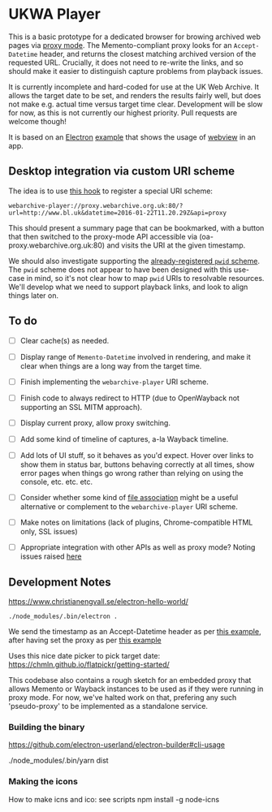 # UKWA Player #

This is a basic prototype for a dedicated browser for browing archived web pages via [proxy mode](https://github.com/iipc/openwayback/wiki/Advanced-configuration). The Memento-compliant proxy looks for an `Accept-Datetime` header, and returns the closest matching archived version of the requested URL. Crucially, it does not need to re-write the links, and so should make it easier to distinguish capture problems from playback issues.

It is currently incomplete and hard-coded for use at the UK Web Archive. It allows the target date to be set, and renders the results fairly well, but does not make e.g. actual time versus target time clear. Development will be slow for now, as this is not currently our highest priority. Pull requests are welcome though!

It is based on an [Electron](https://electron.atom.io/) [example](https://github.com/hokein/electron-sample-apps/tree/master/webview/browser) that shows the usage of [webview](https://github.com/electron/electron/blob/master/docs/api/webview-tag.md) in an app.

## Desktop integration via custom URI scheme ##

The idea is to use [this hook](https://github.com/electron/electron/blob/master/docs/api/app.md#appsetasdefaultprotocolclientprotocol-path-args-macos-windows) to register a special URI scheme:

    webarchive-player://proxy.webarchive.org.uk:80/?url=http://www.bl.uk&datetime=2016-01-22T11.20.29Z&api=proxy

This should present a summary page that can be bookmarked, with a button that then switched to the proxy-mode API accessible via (oa-proxy.webarchive.org.uk:80) and visits the URI at the given timestamp.

We should also investigate supporting the [already-registered `pwid` scheme](https://www.iana.org/assignments/uri-schemes/prov/pwid). The `pwid` scheme does not appear to have been designed with this use-case in mind, so it's not clear how to map `pwid` URIs to resolvable resources. We'll develop what we need to support playback links, and look to align things later on.

## To do ##

 - [ ] Clear cache(s) as needed.
 - [ ] Display range of `Memento-Datetime` involved in rendering, and make it clear when things are a long way from the target time.
 - [ ] Finish implementing the `webarchive-player` URI scheme.
 - [ ] Finish code to always redirect to HTTP (due to OpenWayback not supporting an SSL MITM approach).
 - [ ] Display current proxy, allow proxy switching.
 - [ ] Add some kind of timeline of captures, a-la Wayback timeline.
 - [ ] Add lots of UI stuff, so it behaves as you'd expect. Hover over links to show them in status bar, buttons behaving correctly at all times, show error pages when things go wrong rather than relying on using the console, etc. etc. etc.
 - [ ] Consider whether some kind of [file association](https://github.com/electron-userland/electron-builder/wiki/Options#FileAssociation) might be a useful alternative or complement to the `webarchive-player` URI scheme.
 - [ ] Make notes on limitations (lack of plugins, Chrome-compatible HTML only, SSL issues)
 - [ ] Appropriate integration with other APIs as well as proxy mode? Noting issues raised [here](http://ws-dl.blogspot.co.uk/2016/08/2016-08-15-mementos-in-raw-take-two.html)


## Development Notes ##

https://www.christianengvall.se/electron-hello-world/

    ./node_modules/.bin/electron .

We send the timestamp as an Accept-Datetime header as per [this example](http://stackoverflow.com/questions/35672602/how-to-set-electron-useragent), after having set the proxy as per [this example](http://stackoverflow.com/questions/37393248/how-connect-to-proxy-in-electron-webview)

Uses this nice date picker to pick target date: https://chmln.github.io/flatpickr/getting-started/

This codebase also contains a rough sketch for an embedded proxy that allows Memento or Wayback instances to be used as if they were running in proxy mode. For now, we've halted work on that, prefering any such 'pseudo-proxy' to be implemented as a standalone service.

### Building the binary ###

https://github.com/electron-userland/electron-builder#cli-usage

./node_modules/.bin/yarn dist

### Making the icons ###

How to make icns and ico: see scripts
npm install -g node-icns



